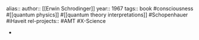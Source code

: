 alias::
author:: [[Erwin Schrodinger]]
year:: 1967
tags:: book #consciousness #[[quantum physics]] #[[quantum theory interpretations]] #Schopenhauer #iHaveit
rel-projects:: #AMT #X-Science



-
